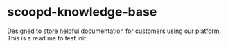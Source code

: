 # scoopd-knowledge-base
Designed to store helpful documentation for customers using our platform.
This is a read me to test init